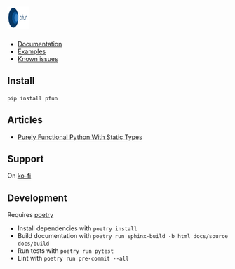 # <img src="https://raw.githubusercontent.com/suned/pfun/master/logo/pfun_logo.svg?sanitize=true" style=" width:50px ; height:50px "/>


- [Documentation](https://pfun.readthedocs.io/en/latest/)
- [Examples](https://github.com/suned/pfun/tree/master/examples)
- [Known issues](https://github.com/suned/pfun/issues?q=is%3Aopen+is%3Aissue+label%3Abug)

## Install

`pip install pfun`

## Articles

- [Purely Functional Python With Static Types](https://dev.to/suned/purely-functional-python-with-static-types-41mf)

## Support

On [ko-fi](https://ko-fi.com/python_pfun)

## Development

Requires [poetry](https://poetry.eustace.io/)

- Install dependencies with `poetry install`
- Build documentation with `poetry run sphinx-build -b html docs/source docs/build`
- Run tests with `poetry run pytest`
- Lint with `poetry run pre-commit --all`
